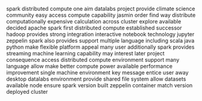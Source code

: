 spark distributed compute one aim datalabs project provide climate science community easy access compute capability jasmin order find way distribute computationally expensive calculation across cluster explore available decided apache spark first distributed compute established successor hadoop provides strong integration interactive notebook technology jupyter zeppelin spark also provides support multiple language including scala java python make flexible platform appeal many user additionally spark provides streaming machine learning capability may interest later project consequence access distributed compute environment support many language allow make better compute power available performance improvement single machine environment key message entice user away desktop datalabs environment provide shared file system allow datasets available node ensure spark version built zeppelin container match version deployed cluster